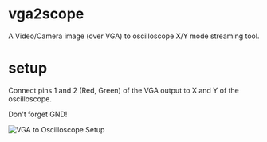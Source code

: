 # vga2scope
A Video/Camera image (over VGA) to oscilloscope X/Y mode streaming tool.

# setup
Connect pins 1 and 2 (Red, Green) of the VGA output to X and Y of the oscilloscope.

Don't forget GND!

![VGA to Oscilloscope Setup](https://github.com/ands/vga2scope/raw/master/setup.jpg)
